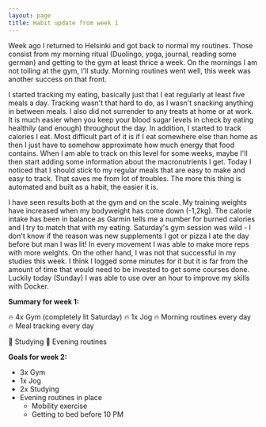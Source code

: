 ```yaml
---
layout: page
title: Habit update from week 1
---
```


Week ago I returned to Helsinki and got back to normal my routines. Those consist from my morning ritual (Duolingo, yoga, journal, reading some german) and getting to the gym at least thrice a week. On the mornings I am not toiling at the gym, I'll study. Morning routines went well, this week was another success on that front. 

I started tracking my eating, basically just that I eat regularly at least five meals a day. Tracking wasn't that hard to do, as I wasn't snacking anything in between meals. I also did not surrender to any treats at home or at work. It is much easier when you keep your blood sugar levels in check by eating healthily (and enough) throughout the day. In addition, I started to track calories I eat. Most difficult part of it is if I eat somewhere else than home as then I just have to somehow approximate how much energy that food contains. When I am able to track on this level for some weeks, maybe I'll then start adding some information about the macronutrients I get. Today I noticed that I should stick to my regular meals that are easy to make and easy to track. That saves me from lot of troubles. The more this thing is automated and built as a habit, the easier it is.

I have seen results both at the gym and on the scale. My training weights have increased when my bodyweight has come down (-1,2kg). The calorie intake has been in balance as Garmin tells me a number for burned calories and I try to match that with my eating. Saturday's gym session was wild - I don't know if the reason was new supplements I got or pizza I ate the day before but man I was lit! In every movement I was able to make more reps with more weights. On the other hand, I was not that successful in my studies this week. I think I logged some minutes for it but it is far from the amount of time that would need to be invested to get some courses done. Luckily today (Sunday) I was able to use over an hour to improve my skills with Docker. 

**Summary for week 1:**

:fire: 4x Gym (completely lit Saturday)
:fire: 1x Jog 
:fire: Morning routines every day
:fire: Meal tracking every day

:hankey: Studying
:hankey: Evening routines

**Goals for week 2:**

- 3x Gym
- 1x Jog
- 2x Studying
- Evening routines in place
  - Mobility exercise
  - Getting to bed before 10 PM